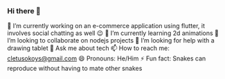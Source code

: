 ### Hi there 👋

<!--
**cheese-framework/cheese-framework** is a ✨ _special_ ✨ repository because its `README.md` (this file) appears on your GitHub profile.

Here are some ideas to get you started:
-->
 🔭 I’m currently working on an e-commerce application using flutter, it involves social chatting as well 😉
 🌱 I’m currently learning 2d animations
 👯 I’m looking to collaborate on nodejs projects
 🤔 I’m looking for help with a drawing tablet
 💬 Ask me about tech
 📫 How to reach me: cletusokoys@gmail.com
 😄 Pronouns: He/Him
 ⚡ Fun fact: Snakes can reproduce without having to mate other snakes

